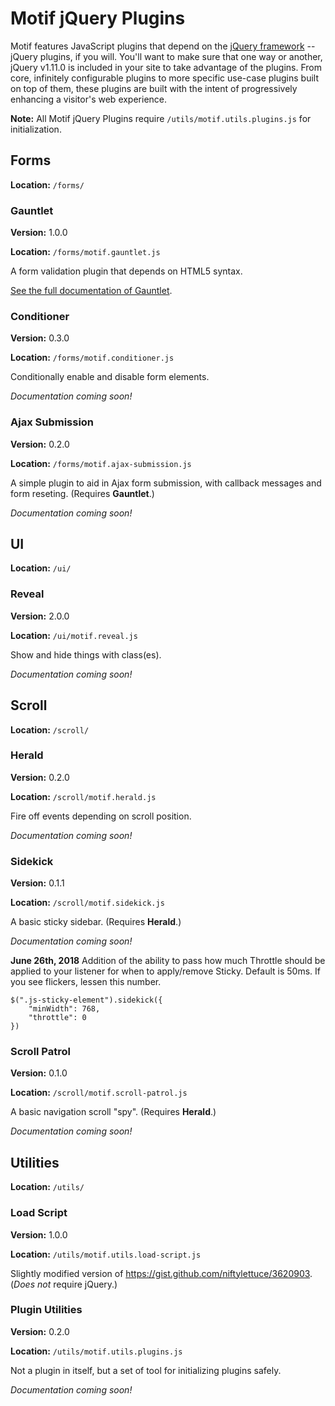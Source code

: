 Motif jQuery Plugins
====

Motif features JavaScript plugins that depend on the [jQuery framework](http://jquery.com) -- jQuery plugins, if you will. You'll want to make sure that one way or another, jQuery v1.11.0 is included in your site to take advantage of the plugins. From core, infinitely configurable plugins to more specific use-case plugins built on top of them, these plugins are built with the intent of progressively enhancing a visitor's web experience.

**Note:** All Motif jQuery Plugins require `/utils/motif.utils.plugins.js` for initialization.

## Forms

**Location:** `/forms/`

### Gauntlet

**Version:** 1.0.0

**Location:** `/forms/motif.gauntlet.js`

A form validation plugin that depends on HTML5 syntax.

[See the full documentation of Gauntlet](https://github.com/MotifFramework/Motif/blob/master/js/forms/GauntletREADME.md).

### Conditioner

**Version:** 0.3.0

**Location:** `/forms/motif.conditioner.js`

Conditionally enable and disable form elements.

*Documentation coming soon!*

### Ajax Submission

**Version:** 0.2.0

**Location:** `/forms/motif.ajax-submission.js`

A simple plugin to aid in Ajax form submission, with callback messages and form reseting. (Requires **Gauntlet**.)

*Documentation coming soon!*

## UI

**Location:** `/ui/`

### Reveal

**Version:** 2.0.0

**Location:** `/ui/motif.reveal.js`

Show and hide things with class(es).

*Documentation coming soon!*

## Scroll

**Location:** `/scroll/`

### Herald

**Version:** 0.2.0

**Location:** `/scroll/motif.herald.js`

Fire off events depending on scroll position.

*Documentation coming soon!*

### Sidekick

**Version:** 0.1.1

**Location:** `/scroll/motif.sidekick.js`

A basic sticky sidebar. (Requires **Herald**.)

*Documentation coming soon!*

**June 26th, 2018**
Addition of the ability to pass how much Throttle should be applied to your listener for when to apply/remove Sticky. Default is 50ms. If you see flickers, lessen this number.

```
$(".js-sticky-element").sidekick({
	"minWidth": 768,
	"throttle": 0
})
```

### Scroll Patrol

**Version:** 0.1.0

**Location:** `/scroll/motif.scroll-patrol.js`

A basic navigation scroll "spy". (Requires **Herald**.)

*Documentation coming soon!*

## Utilities

**Location:** `/utils/`

### Load Script

**Version:** 1.0.0

**Location:** `/utils/motif.utils.load-script.js`

Slightly modified version of https://gist.github.com/niftylettuce/3620903. (*Does not* require jQuery.)

### Plugin Utilities

**Version:** 0.2.0

**Location:** `/utils/motif.utils.plugins.js`

Not a plugin in itself, but a set of tool for initializing plugins safely.

*Documentation coming soon!*